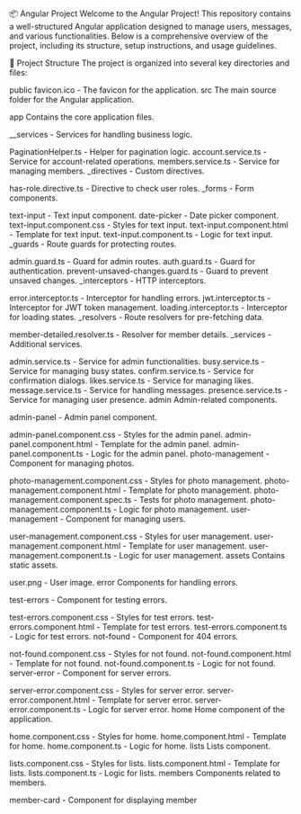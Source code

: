 📦 Angular Project
Welcome to the Angular Project! This repository contains a well-structured Angular application designed to manage users, messages, and various functionalities. Below is a comprehensive overview of the project, including its structure, setup instructions, and usage guidelines.

📂 Project Structure
The project is organized into several key directories and files:

public
favicon.ico - The favicon for the application.
src
The main source folder for the Angular application.

app
Contains the core application files.

__services - Services for handling business logic.

PaginationHelper.ts - Helper for pagination logic.
account.service.ts - Service for account-related operations.
members.service.ts - Service for managing members.
_directives - Custom directives.

has-role.directive.ts - Directive to check user roles.
_forms - Form components.

text-input - Text input component.
date-picker - Date picker component.
text-input.component.css - Styles for text input.
text-input.component.html - Template for text input.
text-input.component.ts - Logic for text input.
_guards - Route guards for protecting routes.

admin.guard.ts - Guard for admin routes.
auth.guard.ts - Guard for authentication.
prevent-unsaved-changes.guard.ts - Guard to prevent unsaved changes.
_interceptors - HTTP interceptors.

error.interceptor.ts - Interceptor for handling errors.
jwt.interceptor.ts - Interceptor for JWT token management.
loading.interceptor.ts - Interceptor for loading states.
_resolvers - Route resolvers for pre-fetching data.

member-detailed.resolver.ts - Resolver for member details.
_services - Additional services.

admin.service.ts - Service for admin functionalities.
busy.service.ts - Service for managing busy states.
confirm.service.ts - Service for confirmation dialogs.
likes.service.ts - Service for managing likes.
message.service.ts - Service for handling messages.
presence.service.ts - Service for managing user presence.
admin
Admin-related components.

admin-panel - Admin panel component.

admin-panel.component.css - Styles for the admin panel.
admin-panel.component.html - Template for the admin panel.
admin-panel.component.ts - Logic for the admin panel.
photo-management - Component for managing photos.

photo-management.component.css - Styles for photo management.
photo-management.component.html - Template for photo management.
photo-management.component.spec.ts - Tests for photo management.
photo-management.component.ts - Logic for photo management.
user-management - Component for managing users.

user-management.component.css - Styles for user management.
user-management.component.html - Template for user management.
user-management.component.ts - Logic for user management.
assets
Contains static assets.

user.png - User image.
error
Components for handling errors.

test-errors - Component for testing errors.

test-errors.component.css - Styles for test errors.
test-errors.component.html - Template for test errors.
test-errors.component.ts - Logic for test errors.
not-found - Component for 404 errors.

not-found.component.css - Styles for not found.
not-found.component.html - Template for not found.
not-found.component.ts - Logic for not found.
server-error - Component for server errors.

server-error.component.css - Styles for server error.
server-error.component.html - Template for server error.
server-error.component.ts - Logic for server error.
home
Home component of the application.

home.component.css - Styles for home.
home.component.html - Template for home.
home.component.ts - Logic for home.
lists
Lists component.

lists.component.css - Styles for lists.
lists.component.html - Template for lists.
lists.component.ts - Logic for lists.
members
Components related to members.

member-card - Component for displaying member
